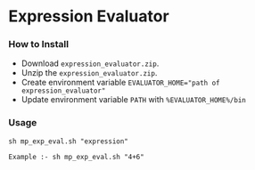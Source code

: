Expression Evaluator
====================

### How to Install

* Download `expression_evaluator.zip`.
* Unzip the `expression_evaluator.zip`.
* Create environment variable `EVALUATOR_HOME="path of expression_evaluator"`
* Update environment variable `PATH` with `%EVALUATOR_HOME%/bin`

### Usage

    sh mp_exp_eval.sh "expression"

	Example :- sh mp_exp_eval.sh "4+6"



